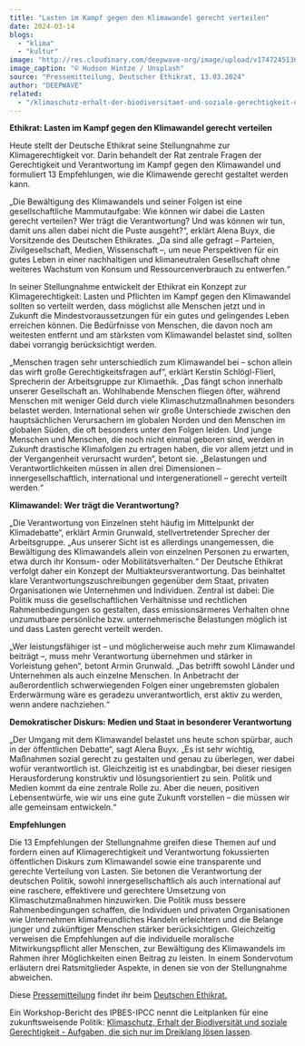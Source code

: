 ```yaml
---
title: "Lasten im Kampf gegen den Klimawandel gerecht verteilen"
date: 2024-03-14
blogs: 
  - "klima"
  - "kultur"
image: "http://res.cloudinary.com/deepwave-org/image/upload/v1747245136/deepwave.org/hudson-hintze-unsplash_ethikrat_zusammen_gerecht_verteilen-scaled.jpg"
image_caption: "© Hudson Hintze / Unsplash"
source: "Pressemitteilung, Deutscher Ethikrat, 13.03.2024"
author: "DEEPWAVE"
related: 
  - "/klimaschutz-erhalt-der-biodiversitaet-und-soziale-gerechtigkeit-diese-aufgaben-lassen-sich-nur-im-dreiklang-loesen/"
---
```


**Ethikrat: Lasten im Kampf gegen den Klimawandel gerecht verteilen**

Heute stellt der Deutsche Ethikrat seine Stellungnahme zur Klimagerechtigkeit vor. Darin behandelt der Rat zentrale Fragen der Gerechtigkeit und Verantwortung im Kampf gegen den Klimawandel und formuliert 13 Empfehlungen, wie die Klimawende gerecht gestaltet werden kann.

„Die Bewältigung des Klimawandels und seiner Folgen ist eine gesellschaftliche Mammutaufgabe: Wie können wir dabei die Lasten gerecht verteilen? Wer trägt die Verantwortung? Und was können wir tun, damit uns allen dabei nicht die Puste ausgeht?“, erklärt Alena Buyx, die Vorsitzende des Deutschen Ethikrates. „Da sind alle gefragt – Parteien, Zivilgesellschaft, Medien, Wissenschaft –, um neue Perspektiven für ein gutes Leben in einer nachhaltigen und klimaneutralen Gesellschaft ohne weiteres Wachstum von Konsum und Ressourcenverbrauch zu entwerfen.“

In seiner Stellungnahme entwickelt der Ethikrat ein Konzept zur Klimagerechtigkeit: Lasten und Pflichten im Kampf gegen den Klimawandel sollten so verteilt werden, dass möglichst alle Menschen jetzt und in Zukunft die Mindestvoraussetzungen für ein gutes und gelingendes Leben erreichen können. Die Bedürfnisse von Menschen, die davon noch am weitesten entfernt und am stärksten vom Klimawandel belastet sind, sollten dabei vorrangig berücksichtigt werden.

„Menschen tragen sehr unterschiedlich zum Klimawandel bei – schon allein das wirft große Gerechtigkeitsfragen auf“, erklärt Kerstin Schlögl-Flierl, Sprecherin der Arbeitsgruppe zur Klimaethik. „Das fängt schon innerhalb unserer Gesellschaft an. Wohlhabende Menschen fliegen öfter, während Menschen mit weniger Geld durch viele Klimaschutzmaßnahmen besonders belastet werden. International sehen wir große Unterschiede zwischen den hauptsächlichen Verursachern im globalen Norden und den Menschen im globalen Süden, die oft besonders unter den Folgen leiden. Und junge Menschen und Menschen, die noch nicht einmal geboren sind, werden in Zukunft drastische Klimafolgen zu ertragen haben, die vor allem jetzt und in der Vergangenheit verursacht wurden“, betont sie. „Belastungen und Verantwortlichkeiten müssen in allen drei Dimensionen – innergesellschaftlich, international und intergenerationell – gerecht verteilt werden.“

**Klimawandel: Wer trägt die Verantwortung?**

„Die Verantwortung von Einzelnen steht häufig im Mittelpunkt der Klimadebatte“, erklärt Armin Grunwald, stellvertretender Sprecher der Arbeitsgruppe. „Aus unserer Sicht ist es allerdings unangemessen, die Bewältigung des Klimawandels allein von einzelnen Personen zu erwarten, etwa durch ihr Konsum- oder Mobilitätsverhalten.“ Der Deutsche Ethikrat verfolgt daher ein Konzept der Multiakteursverantwortung. Das beinhaltet klare Verantwortungszuschreibungen gegenüber dem Staat, privaten Organisationen wie Unternehmen und Individuen. Zentral ist dabei: Die Politik muss die gesellschaftlichen Verhältnisse und rechtlichen Rahmenbedingungen so gestalten, dass emissionsärmeres Verhalten ohne unzumutbare persönliche bzw. unternehmerische Belastungen möglich ist und dass Lasten gerecht verteilt werden.

„Wer leistungsfähiger ist – und möglicherweise auch mehr zum Klimawandel beiträgt –, muss mehr Verantwortung übernehmen und stärker in Vorleistung gehen“, betont Armin Grunwald. „Das betrifft sowohl Länder und Unternehmen als auch einzelne Menschen. In Anbetracht der außerordentlich schwerwiegenden Folgen einer ungebremsten globalen Erderwärmung wäre es geradezu unverantwortlich, erst aktiv zu werden, wenn andere nachziehen.“

**Demokratischer Diskurs: Medien und Staat in besonderer Verantwortung**

„Der Umgang mit dem Klimawandel belastet uns heute schon spürbar, auch in der öffentlichen Debatte“, sagt Alena Buyx. „Es ist sehr wichtig, Maßnahmen sozial gerecht zu gestalten und genau zu überlegen, wer dabei wofür verantwortlich ist. Gleichzeitig ist es unabdingbar, bei dieser riesigen Herausforderung konstruktiv und lösungsorientiert zu sein. Politik und Medien kommt da eine zentrale Rolle zu. Aber die neuen, positiven Lebensentwürfe, wie wir uns eine gute Zukunft vorstellen – die müssen wir alle gemeinsam entwickeln.“

**Empfehlungen**

Die 13 Empfehlungen der Stellungnahme greifen diese Themen auf und fordern einen auf Klimagerechtigkeit und Verantwortung fokussierten öffentlichen Diskurs zum Klimawandel sowie eine transparente und gerechte Verteilung von Lasten. Sie betonen die Verantwortung der deutschen Politik, sowohl innergesellschaftlich als auch international auf eine raschere, effektivere und gerechtere Umsetzung von Klimaschutzmaßnahmen hinzuwirken. Die Politik muss bessere Rahmenbedingungen schaffen, die Individuen und privaten Organisationen wie Unternehmen klimafreundliches Handeln erleichtern und die Belange junger und zukünftiger Menschen stärker berücksichtigen. Gleichzeitig verweisen die Empfehlungen auf die individuelle moralische Mitwirkungspflicht aller Menschen, zur Bewältigung des Klimawandels im Rahmen ihrer Möglichkeiten einen Beitrag zu leisten. In einem Sondervotum erläutern drei Ratsmitglieder Aspekte, in denen sie von der Stellungnahme abweichen.

Diese [Pressemitteilung](https://www.ethikrat.org/mitteilungen/mitteilungen/2024/ethikrat-lasten-im-kampf-gegen-den-klimawandel-gerecht-verteilen/) findet ihr beim [Deutschen Ethikrat.](https://www.ethikrat.org/)

Ein Workshop-Bericht des IPBES-IPCC nennt die Leitplanken für eine zukunftsweisende Politik: [Klimaschutz, Erhalt der Biodiversität und soziale Gerechtigkeit - Aufgaben, die sich nur im Dreiklang lösen lassen](https://www.deepwave.org/klimaschutz-erhalt-der-biodiversitaet-und-soziale-gerechtigkeit-diese-aufgaben-lassen-sich-nur-im-dreiklang-loesen/).
